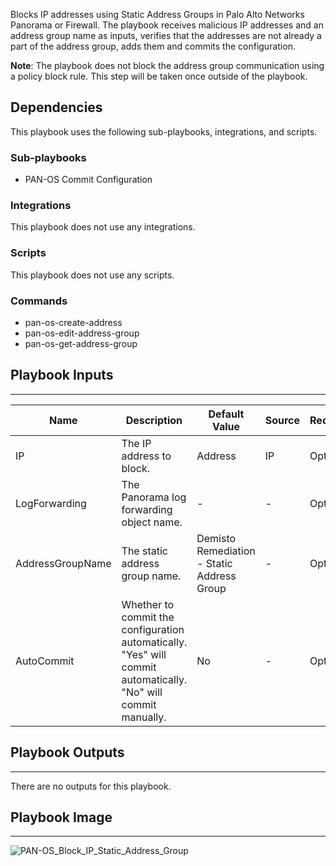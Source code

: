 Blocks IP addresses using Static Address Groups in Palo Alto Networks Panorama or Firewall.
The playbook receives malicious IP addresses and an address group name as inputs, verifies that the addresses are not already a part of the address group, adds them and commits the configuration.

**Note**: The playbook does not block the address group communication using a policy block rule. This step will be taken once outside of the playbook.

## Dependencies
This playbook uses the following sub-playbooks, integrations, and scripts.

### Sub-playbooks
* PAN-OS Commit Configuration

### Integrations
This playbook does not use any integrations.

### Scripts
This playbook does not use any scripts.

### Commands
* pan-os-create-address
* pan-os-edit-address-group
* pan-os-get-address-group

## Playbook Inputs
---

| **Name** | **Description** | **Default Value** | **Source** | **Required** |
| --- | --- | --- | --- | --- |
| IP | The IP address to block. | Address | IP | Optional |
| LogForwarding | The Panorama log forwarding object name. | - | - | Optional |
| AddressGroupName | The static address group name. | Demisto Remediation - Static Address Group | - | Optional |
| AutoCommit | Whether to commit the configuration automatically. "Yes" will commit automatically. "No" will commit manually. | No | - | Optional |

## Playbook Outputs
---
There are no outputs for this playbook.

## Playbook Image
---
![PAN-OS_Block_IP_Static_Address_Group](../../doc_files/PAN-OS_Block_IP_Static_Address_Group.png)

